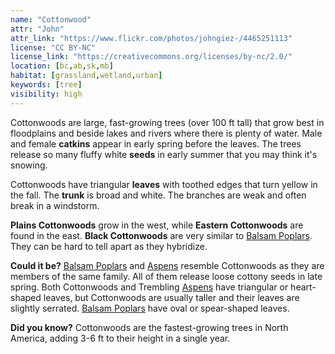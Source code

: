 ```yaml
---
name: "Cottonwood"
attr: "John"
attr_link: "https://www.flickr.com/photos/johngiez-/4465251113"
license: "CC BY-NC"
license_link: "https://creativecommons.org/licenses/by-nc/2.0/"
location: [bc,ab,sk,mb]
habitat: [grassland,wetland,urban]
keywords: [tree]
visibility: high
---
```

Cottonwoods are large, fast-growing trees (over 100 ft tall) that grow best in floodplains and beside lakes and rivers where there is plenty of water. Male and female **catkins** appear in early spring before the leaves. The trees release so many fluffy white **seeds** in early summer that you may think it's snowing.

Cottonwoods have triangular **leaves** with toothed edges that turn yellow in the fall. The **trunk** is broad and white.  The branches are weak and often break in a windstorm.

**Plains Cottonwoods** grow in the west, while **Eastern Cottonwoods** are found in the east.  **Black Cottonwoods** are very similar to [Balsam Poplars](/trees/balpop/). They can be hard to tell apart as they hybridize. 

**Could it be?** [Balsam Poplars](/trees/balpop/) and [Aspens](/trees/aspen/) resemble Cottonwoods as they are members of the same family. All of them release loose cottony seeds in late spring. Both Cottonwoods and Trembling [Aspens](/trees/aspen/) have triangular or heart-shaped leaves, but Cottonwoods are usually taller and their leaves are slightly serrated. [Balsam Poplars](/trees/balpop/) have oval or spear-shaped leaves.

**Did you know?** Cottonwoods are the fastest-growing trees in North America, adding 3-6 ft to their height in a single year.
